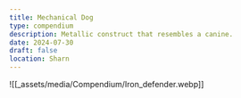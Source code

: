 ```yaml
---
title: Mechanical Dog
type: compendium
description: Metallic construct that resembles a canine.
date: 2024-07-30
draft: false
location: Sharn
---
```

![[_assets/media/Compendium/Iron_defender.webp]]